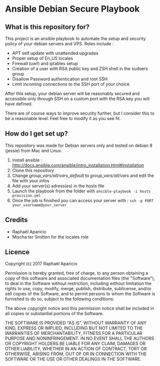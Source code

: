 # Ansible Debian Secure Playbook

## What is this repository for?

This project is an ansible playbook to automate the setup and security policy of your debian servers and VPS.
Roles include : 

- APT self update with unattended upgrades
- Proper setup of En_US locales
- Firewall (uwf) and iptables setup
- Creation of a user with RSA public key and ZSH shell in the sudoers group
- Disallow Password authentication and root SSH
- Limit incoming connections to the SSH port of your choice

After this setup, your debian server will be reasonably secured and accessible only through SSH on a custom port with the RSA key you will have defined.

There are of course ways to improve security further, but I consider this to be a reasonable level. Feel free to modify it as you see fit.

## How do I get set up?

This repository was made for Debian servers only and tested on debian 8 (jessie) from Mac and Linux.

1. Install ansible : http://docs.ansible.com/ansible/intro_installation.html#installation
2. Clone this repository
3. Change *group_vars/all/vars_default* to *group_vars/all/vars* and edit the file with your infos
4. Add your server(s) adress(es) in the hosts file
5. Launch the playbook from the folder with 
```ansible-playbook -i hosts provision.yml```
6. Once the job is finished you can access your server with : 
```ssh -p PORT your_username@your_server```

## Credits

- Raphaël Aparicio
- Mischa ter Smitten for the locales role


## Licence

Copyright (c) 2017 Raphaël Aparicio

Permission is hereby granted, free of charge, to any person obtaining a copy
of this software and associated documentation files (the "Software"), to deal
in the Software without restriction, including without limitation the rights
to use, copy, modify, merge, publish, distribute, sublicense, and/or sell
copies of the Software, and to permit persons to whom the Software is
furnished to do so, subject to the following conditions:

The above copyright notice and this permission notice shall be included in all
copies or substantial portions of the Software.

THE SOFTWARE IS PROVIDED "AS IS", WITHOUT WARRANTY OF ANY KIND, EXPRESS OR
IMPLIED, INCLUDING BUT NOT LIMITED TO THE WARRANTIES OF MERCHANTABILITY,
FITNESS FOR A PARTICULAR PURPOSE AND NONINFRINGEMENT. IN NO EVENT SHALL THE
AUTHORS OR COPYRIGHT HOLDERS BE LIABLE FOR ANY CLAIM, DAMAGES OR OTHER
LIABILITY, WHETHER IN AN ACTION OF CONTRACT, TORT OR OTHERWISE, ARISING FROM,
OUT OF OR IN CONNECTION WITH THE SOFTWARE OR THE USE OR OTHER DEALINGS IN THE
SOFTWARE.